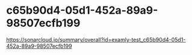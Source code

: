 # c65b90d4-05d1-452a-89a9-98507ecfb199
https://sonarcloud.io/summary/overall?id=examly-test_c65b90d4-05d1-452a-89a9-98507ecfb199
